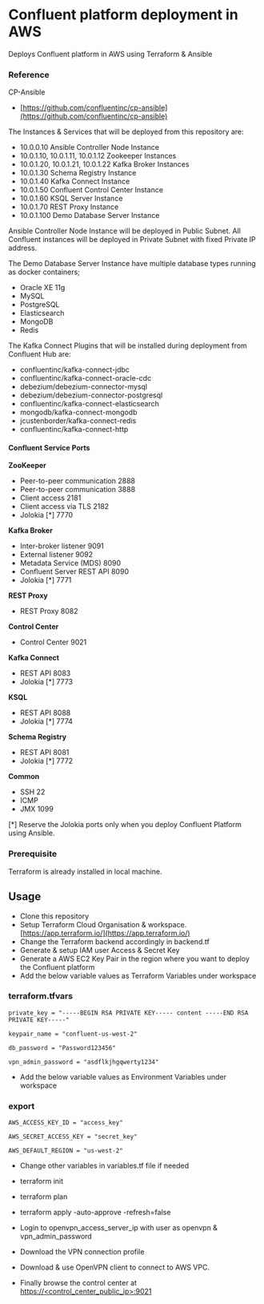 # Confluent platform deployment in AWS

Deploys Confluent platform in AWS using Terraform & Ansible

### Reference

CP-Ansible

- [https://github.com/confluentinc/cp-ansible](https://github.com/confluentinc/cp-ansible)

The Instances & Services that will be deployed from this repository are:

- 10.0.0.10 Ansible Controller Node Instance
- 10.0.1.10, 10.0.1.11, 10.0.1.12 Zookeeper Instances
- 10.0.1.20, 10.0.1.21, 10.0.1.22 Kafka Broker Instances
- 10.0.1.30 Schema Registry Instance
- 10.0.1.40 Kafka Connect Instance
- 10.0.1.50 Confluent Control Center Instance
- 10.0.1.60 KSQL Server Instance
- 10.0.1.70 REST Proxy Instance
- 10.0.1.100 Demo Database Server Instance

Ansible Controller Node Instance will be deployed in Public Subnet. All Confluent instances will be deployed in Private Subnet with fixed Private IP address.

The Demo Database Server Instance have multiple database types running as docker containers;

- Oracle XE 11g
- MySQL
- PostgreSQL
- Elasticsearch
- MongoDB
- Redis

The Kafka Connect Plugins that will be installed during deployment from Confluent Hub are:

- confluentinc/kafka-connect-jdbc
- confluentinc/kafka-connect-oracle-cdc
- debezium/debezium-connector-mysql
- debezium/debezium-connector-postgresql
- confluentinc/kafka-connect-elasticsearch
- mongodb/kafka-connect-mongodb
- jcustenborder/kafka-connect-redis
- confluentinc/kafka-connect-http

#### Confluent Service Ports

**ZooKeeper**

- Peer-to-peer communication 2888
- Peer-to-peer communication 3888
- Client access 2181
- Client access via TLS 2182
- Jolokia [*] 7770

**Kafka Broker**

- Inter-broker listener 9091
- External listener 9092
- Metadata Service (MDS) 8090
- Confluent Server REST API 8090
- Jolokia [*] 7771

**REST Proxy**

- REST Proxy 8082

**Control Center**

- Control Center 9021

**Kafka Connect**

- REST API 8083
- Jolokia [*] 7773

**KSQL**

- REST API 8088
- Jolokia [*] 7774

**Schema Registry**

- REST API 8081
- Jolokia [*] 7772

**Common**

- SSH 22
- ICMP
- JMX 1099

[*] Reserve the Jolokia ports only when you deploy Confluent Platform using Ansible.

### Prerequisite

Terraform is already installed in local machine.

## Usage

- Clone this repository
- Setup Terraform Cloud Organisation & workspace. [https://app.terraform.io/](https://app.terraform.io/)
- Change the Terraform backend accordingly in backend.tf
- Generate & setup IAM user Access & Secret Key
- Generate a AWS EC2 Key Pair in the region where you want to deploy the Confluent platform
- Add the below variable values as Terraform Variables under workspace

### terraform.tfvars

```
private_key = "-----BEGIN RSA PRIVATE KEY----- content -----END RSA PRIVATE KEY-----"

keypair_name = "confluent-us-west-2"

db_password = "Password123456"

vpn_admin_password = "asdflkjhgqwerty1234"
```

- Add the below variable values as Environment Variables under workspace

### export

```
AWS_ACCESS_KEY_ID = "access_key"

AWS_SECRET_ACCESS_KEY = "secret_key"

AWS_DEFAULT_REGION = "us-west-2"
```

- Change other variables in variables.tf file if needed
- terraform init
- terraform plan
- terraform apply -auto-approve -refresh=false

- Login to openvpn_access_server_ip with user as openvpn & vpn_admin_password
- Download the VPN connection profile
- Download & use OpenVPN client to connect to AWS VPC.

- Finally browse the control center at [https://<control_center_public_ip>:9021](https://<control_center_public_ip>:9021)
